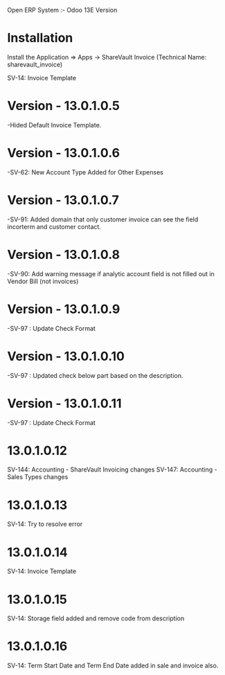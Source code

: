 Open ERP System :- Odoo 13E Version 

Installation 
============
Install the Application => Apps -> ShareVault Invoice (Technical Name: sharevault_invoice)

SV-14: Invoice Template
    

Version - 13.0.1.0.5
=======================
-Hided Default Invoice Template.

Version - 13.0.1.0.6
=======================
-SV-62: New Account Type Added for Other Expenses

Version - 13.0.1.0.7
=======================
-SV-91: Added domain that only customer invoice can see the field incorterm and customer contact.

Version - 13.0.1.0.8
=======================
-SV-90: Add warning message if analytic account field is not filled out in Vendor Bill (not invoices)

Version - 13.0.1.0.9
=======================
-SV-97 : Update Check Format

Version - 13.0.1.0.10
======================
-SV-97 : Updated check below part based on the description.

Version - 13.0.1.0.11
======================
-SV-97 : Update Check Format

13.0.1.0.12
===========
SV-144: Accounting - ShareVault Invoicing changes
SV-147: Accounting - Sales Types changes

13.0.1.0.13
===========
SV-14: Try to resolve error

13.0.1.0.14
===========
SV-14: Invoice Template

13.0.1.0.15
===========
SV-14: Storage field added and remove code from description

13.0.1.0.16
===========
SV-14: Term Start Date and Term End Date added in sale and invoice also.